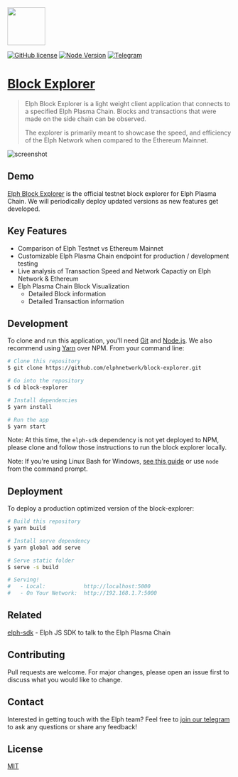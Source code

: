 <a href="https://elph.com" target="_blank">
  <img src="https://s3.amazonaws.com/elph-static/logo.svg" height="85px">
</a>

[![GitHub license](https://img.shields.io/badge/license-MIT-blue.svg)](https://github.com/elphnetwork/block-explorer/blob/master/LICENSE.txt)
[![Node Version](https://img.shields.io/badge/node-v8.11.3-brightgreen.svg)](https://nodejs.org/en/)
[![Telegram](https://img.shields.io/badge/telegram-join%20chat-blue.svg)](https://t.me/elphnetwork)

# [Block Explorer](https://explorer.elph.com)

> Elph Block Explorer is a light weight client application that connects to a specified Elph Plasma Chain. Blocks and transactions that were made on the side chain can be observed.
>
> The explorer is primarily meant to showcase the speed, and efficiency of the Elph Network when compared to the Ethereum Mainnet.

![screenshot](https://s3.amazonaws.com/elph-static/browser-3.png)

## Demo

[Elph Block Explorer](https://explorer.elph.com) is the official testnet block explorer for Elph Plasma Chain. We will periodically deploy updated versions as new features get developed.

## Key Features

- Comparison of Elph Testnet vs Ethereum Mainnet
- Customizable Elph Plasma Chain endpoint for production / development testing
- Live analysis of Transaction Speed and Network Capactiy on Elph Network & Ethereum
- Elph Plasma Chain Block Visualization
  - Detailed Block information
  - Detailed Transaction information

## Development

To clone and run this application, you'll need [Git](https://git-scm.com) and [Node.js](https://nodejs.org/en/download/). We also recommend using [Yarn](https://yarnpkg.com/en/) over NPM. From your command line:

```bash
# Clone this repository
$ git clone https://github.com/elphnetwork/block-explorer.git

# Go into the repository
$ cd block-explorer

# Install dependencies
$ yarn install

# Run the app
$ yarn start
```

Note: At this time, the `elph-sdk` dependency is not yet deployed to NPM, please clone and follow those instructions to run the block explorer locally.

Note: If you're using Linux Bash for Windows, [see this guide](https://www.howtogeek.com/261575/how-to-run-graphical-linux-desktop-applications-from-windows-10s-bash-shell/) or use `node` from the command prompt.

## Deployment

To deploy a production optimized version of the block-explorer:

```bash
# Build this repository
$ yarn build

# Install serve dependency
$ yarn global add serve

# Serve static folder
$ serve -s build

# Serving!
#   - Local:            http://localhost:5000
#   - On Your Network:  http://192.168.1.7:5000
```

## Related

[elph-sdk](https://github.com/elphnetwork/elph-sdk) - Elph JS SDK to talk to the Elph Plasma Chain

## Contributing

Pull requests are welcome. For major changes, please open an issue first to discuss what you would like to change.

## Contact

Interested in getting touch with the Elph team? Feel free to [join our telegram](http://t.me/elphnetwork) to ask any questions or share any feedback!

## License

[MIT](https://github.com/elphnetwork/block-explorer/blob/master/LICENSE.txt)
